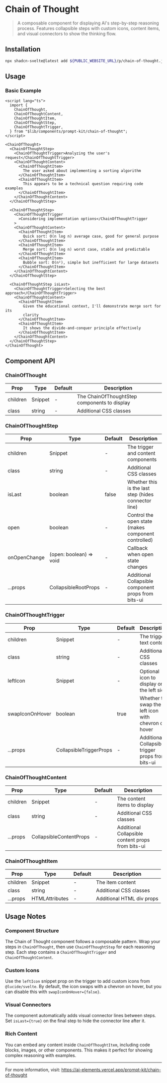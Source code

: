 # Chain of Thought

> A composable component for displaying AI's step-by-step reasoning process. Features collapsible steps with custom icons, content items, and visual connectors to show the thinking flow.

## Installation

```bash
npx shadcn-svelte@latest add ${PUBLIC_WEBSITE_URL}/p/chain-of-thought.json
```

## Usage

### Basic Example

```svelte
<script lang="ts">
  import {
    ChainOfThought,
    ChainOfThoughtContent,
    ChainOfThoughtItem,
    ChainOfThoughtStep,
    ChainOfThoughtTrigger,
  } from "$lib/components/prompt-kit/chain-of-thought";
</script>

<ChainOfThought>
  <ChainOfThoughtStep>
    <ChainOfThoughtTrigger>Analyzing the user's request</ChainOfThoughtTrigger>
    <ChainOfThoughtContent>
      <ChainOfThoughtItem>
        The user asked about implementing a sorting algorithm
      </ChainOfThoughtItem>
      <ChainOfThoughtItem>
        This appears to be a technical question requiring code examples
      </ChainOfThoughtItem>
    </ChainOfThoughtContent>
  </ChainOfThoughtStep>

  <ChainOfThoughtStep>
    <ChainOfThoughtTrigger
      >Considering implementation options</ChainOfThoughtTrigger
    >
    <ChainOfThoughtContent>
      <ChainOfThoughtItem>
        Quick sort: O(n log n) average case, good for general purpose
      </ChainOfThoughtItem>
      <ChainOfThoughtItem>
        Merge sort: O(n log n) worst case, stable and predictable
      </ChainOfThoughtItem>
      <ChainOfThoughtItem>
        Bubble sort: O(n²), simple but inefficient for large datasets
      </ChainOfThoughtItem>
    </ChainOfThoughtContent>
  </ChainOfThoughtStep>

  <ChainOfThoughtStep isLast>
    <ChainOfThoughtTrigger>Selecting the best approach</ChainOfThoughtTrigger>
    <ChainOfThoughtContent>
      <ChainOfThoughtItem>
        Given the educational context, I'll demonstrate merge sort for its
        clarity
      </ChainOfThoughtItem>
      <ChainOfThoughtItem>
        It shows the divide-and-conquer principle effectively
      </ChainOfThoughtItem>
    </ChainOfThoughtContent>
  </ChainOfThoughtStep>
</ChainOfThought>
```

## Component API

### ChainOfThought

| Prop     | Type    | Default | Description                                  |
| -------- | ------- | ------- | -------------------------------------------- |
| children | Snippet | -       | The ChainOfThoughtStep components to display |
| class    | string  | -       | Additional CSS classes                       |

### ChainOfThoughtStep

| Prop         | Type                    | Default | Description                                          |
| ------------ | ----------------------- | ------- | ---------------------------------------------------- |
| children     | Snippet                 | -       | The trigger and content components                   |
| class        | string                  | -       | Additional CSS classes                               |
| isLast       | boolean                 | false   | Whether this is the last step (hides connector line) |
| open         | boolean                 | -       | Control the open state (makes component controlled)  |
| onOpenChange | (open: boolean) => void | -       | Callback when open state changes                     |
| ...props     | CollapsibleRootProps    | -       | Additional Collapsible component props from bits-ui  |

### ChainOfThoughtTrigger

| Prop            | Type                    | Default | Description                                         |
| --------------- | ----------------------- | ------- | --------------------------------------------------- |
| children        | Snippet                 | -       | The trigger text content                            |
| class           | string                  | -       | Additional CSS classes                              |
| leftIcon        | Snippet                 | -       | Optional icon to display on the left side           |
| swapIconOnHover | boolean                 | true    | Whether to swap the left icon with chevron on hover |
| ...props        | CollapsibleTriggerProps | -       | Additional Collapsible trigger props from bits-ui   |

### ChainOfThoughtContent

| Prop     | Type                    | Default | Description                                       |
| -------- | ----------------------- | ------- | ------------------------------------------------- |
| children | Snippet                 | -       | The content items to display                      |
| class    | string                  | -       | Additional CSS classes                            |
| ...props | CollapsibleContentProps | -       | Additional Collapsible content props from bits-ui |

### ChainOfThoughtItem

| Prop     | Type                           | Default | Description               |
| -------- | ------------------------------ | ------- | ------------------------- |
| children | Snippet                        | -       | The item content          |
| class    | string                         | -       | Additional CSS classes    |
| ...props | HTMLAttributes<HTMLDivElement> | -       | Additional HTML div props |

## Usage Notes

### Component Structure

The Chain of Thought component follows a composable pattern. Wrap your steps in `ChainOfThought`, then use `ChainOfThoughtStep` for each reasoning step. Each step contains a `ChainOfThoughtTrigger` and `ChainOfThoughtContent`.

### Custom Icons

Use the `leftIcon` snippet prop on the trigger to add custom icons from `@lucide/svelte`. By default, the icon swaps with a chevron on hover, but you can disable this with `swapIconOnHover={false}`.

### Visual Connectors

The component automatically adds visual connector lines between steps. Set `isLast={true}` on the final step to hide the connector line after it.

### Rich Content

You can embed any content inside `ChainOfThoughtItem`, including code blocks, images, or other components. This makes it perfect for showing complex reasoning with examples.

---

For more information, visit: https://ai-elements.vercel.app/prompt-kit/chain-of-thought
